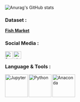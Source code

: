 ![Anurag's GitHub stats](https://github-readme-stats.vercel.app/api?username=anggawidiarta&hide=prs,issues,contribs&theme=vision-friendly-dark)
</br>

### Dataset :
<b><a href="https://www.kaggle.com/aungpyaeap/fish-market">Fish Market</a></b>
</br>

### Social Media : 
<a href="https://www.facebook.com/AnggaWidiarta18/"><img align="left" alt="facebook" width="25px" height="25px" src="https://www.facebook.com/images/fb_icon_325x325.png"></a>
<a href="https://steamcommunity.com/id/strukganja/"><img align="left" alt="steam" width="25px" height="25px" src="https://encrypted-tbn0.gstatic.com/images?q=tbn:ANd9GcRlazGIQmHau7aLiOT9hq6Jt42crXAx91Jv69_O7FcNm_FPmiqlAZQ5Nj3cBxAD4fAN9lY&usqp=CAU"></a>
</br>

### Language & Tools : 
<a href="https://jupyter.org/"><img align="left" alt="Jupyter" width="75px" src="https://jupyter.org/assets/nav_logo.svg"></a>
<a href="https://www.python.org/"><img align="left" alt="Python" width="75px" src="https://www.python.org/static/img/python-logo.png"></a>
<a href="https://www.anaconda.com/"><img align="left" alt="Anaconda" width="75px" src="https://alanhylands.com/images/content/anaconda-logo2.png"></a>
